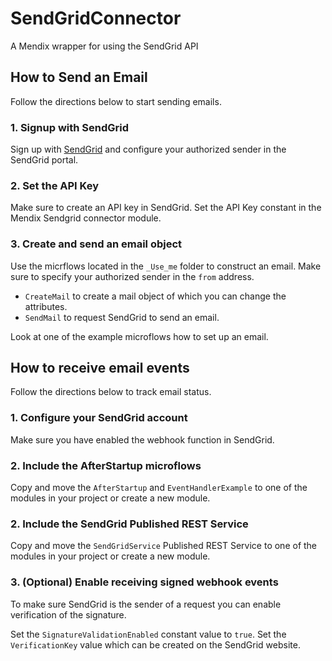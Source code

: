 # SendGridConnector
A Mendix wrapper for using the SendGrid API

## How to Send an Email
Follow the directions below to start sending emails.

### 1. Signup with SendGrid
Sign up with [SendGrid](https://www.sendgrid.com) and configure your authorized sender in the SendGrid portal.

### 2. Set the API Key
Make sure to create an API key in SendGrid. Set the API Key constant in the Mendix Sendgrid connector module.

### 3. Create and send an email object
Use the micrflows located in the `_Use_me` folder to construct an email. Make sure to specify your authorized sender in the `from` address. 

- `CreateMail` to create a mail object of which you can change the attributes.
- `SendMail` to request SendGrid to send an email.

Look at one of the example microflows how to set up an email.

## How to receive email events
Follow the directions below to track email status.

### 1. Configure your SendGrid account
Make sure you have enabled the webhook function in SendGrid.

### 2. Include the AfterStartup microflows
Copy and move the `AfterStartup` and `EventHandlerExample` to one of the modules in your project or create a new module.

### 2. Include the SendGrid Published REST Service 
Copy and move the `SendGridService` Published REST Service to one of the modules in your project or create a new module.

### 3. (Optional) Enable receiving signed webhook events
To make sure SendGrid is the sender of a request you can enable verification of the signature.

Set the `SignatureValidationEnabled` constant value to `true`.
Set the `VerificationKey` value which can be created on the SendGrid website.